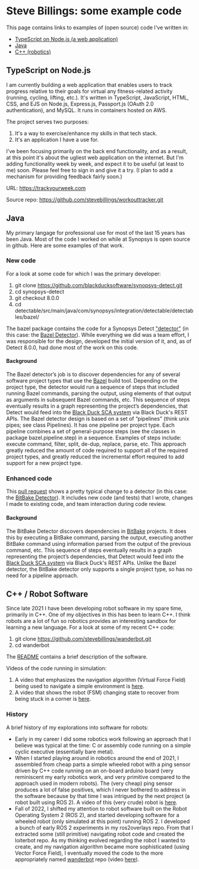 # Steve Billings: some example code

This page contains links to examples of (open source) code I've written in:

* [TypeScript on Node.js (a web application)](#node)
* [Java](#java)
* [C++ (robotics)](#cpp)

<a name="node"></a>
## TypeScript on Node.js

I am currently building a web application that enables users to track progress relative to their goals for virtual any fitness-related activity (running, cycling, lifting, etc.). It's written in TypeScript, JavaScript, HTML, CSS, and EJS on Node.js, Express.js, Passport.js (OAuth 2.0 authentication), and MySQL. It runs in containers hosted on AWS.

The project serves two purposes:

1. It's a way to exercise/enhance my skills in that tech stack.
2. It's an application I have a use for.

I've been focusing primarily on the back end functionality, and as a result, at this point it's about the ugliest web application on the internet. But I'm adding functionality week by week, and expect it to be useful (at least to me) soon. Please feel free to sign in and give it a try. (I plan to add a mechanism for providing feedback fairly soon.)

URL: https://trackyourweek.com

Source repo: https://github.com/stevebillings/workouttracker.git 

<a name="java"></a>
## Java

My primary langage for professional use for most of the last 15 years has been Java. Most of the code I worked on while at Synopsys is open source in github. Here are some examples of that work.

### New code

For a look at some code for which I was the primary developer:

1. git clone https://github.com/blackducksoftware/synopsys-detect.git
1. cd synopsys-detect
1. git checkout 8.0.0
1. cd detectable/src/main/java/com/synopsys/integration/detectable/detectables/bazel/

The bazel package contains the code for a Synopsys Detect ["detector"](https://community.synopsys.com/s/document-item?bundleId=integrations-detect&topicId=gettingstarted/terms/detectors.html) (in this case: the [Bazel Detector](https://community.synopsys.com/s/document-item?bundleId=integrations-detect&topicId=packagemgrs/bazel.html)). While everything we did was a team effort, I was responsible for the design, developed the initial version of it, and, as of Detect 8.0.0, had done most of the work on this code.

#### Background

The Bazel detector’s job is to discover dependencies for any of several software project types that use the [Bazel](https://bazel.build/) build tool. Depending on the project type, the detector would run a sequence of steps that included running Bazel commands, parsing the output, using elements of that output as arguments in subsequent Bazel commands, etc. This sequence of steps eventually results in a graph representing the project’s dependencies, that Detect would feed into the [Black Duck SCA system](https://www.synopsys.com/software-integrity/security-testing/software-composition-analysis.html) via Black Duck's REST APIs. The Bazel detector design is based on a set of “pipelines” (think unix pipes; see class Pipelines). It has one pipeline per project type. Each pipeline combines a set of general-purpose steps (see the classes in package bazel.pipeline.step) in a sequence. Examples of steps include: execute command, filter, split, de-dup, replace, parse, etc. This approach greatly reduced the amount of code required to support all of the required project types, and greatly reduced the incremental effort required to add support for a new project type.

### Enhanced code

This [pull request](https://github.com/blackducksoftware/synopsys-detect/pull/516) shows a pretty typical change to a detector (in this case: the [BitBake Detector](https://community.synopsys.com/s/document-item?bundleId=integrations-detect&topicId=packagemgrs/bitbake.html)). It includes new code (and tests) that I wrote, changes I made to existing code, and team interaction during code review.

#### Background

The BitBake Detector discovers dependencies in [BitBake](https://docs.yoctoproject.org/1.6/bitbake-user-manual/bitbake-user-manual.html) projects.
It does this by executing a BitBake command, parsing the output, executing another BitBake command using information parsed from the output of the previous command, etc. This sequence of steps eventually results in a graph representing the project’s dependencies, that Detect would feed into the [Black Duck SCA system](https://www.synopsys.com/software-integrity/security-testing/software-composition-analysis.html) via Black Duck's REST APIs. Unlike the Bazel detector, the BitBake detector only supports a single project type, so has no need for a pipeline approach.

<a name="cpp"></a>
## C++ / Robot Software

Since late 2021 I have been developing robot software in my spare time, primarily in C++. One of my objectives in this has been to learn C++. I think robots are a lot of fun so robotics provides an interesting sandbox for learning a new language. For a look at some of my recent C++ code:

1. git clone https://github.com/stevebillings/wanderbot.git
1. cd wanderbot

The [README](https://github.com/stevebillings/wanderbot#readme) contains a brief description of the software.

Videos of the code running in simulation:

1. A video that emphasizes the navigation algorithm (Virtual Force Field) being used to navigate a simple environment is [here](https://drive.google.com/file/d/109PchHxjqMuJjDrc6-UHcsy3-8Mow3KA/view?usp=sharing).
2. A video that shows the robot (FSM) changing state to recover from being stuck in a corner is [here](https://drive.google.com/file/d/1a-lXPeDvVW8w1gOMR2BIlpd47dWaV_UQ/view?usp=sharing).

### History

A brief history of my explorations into software for robots:

* Early in my career I did some robotics work following an approach that I believe was typical at the time: C or assembly code running on a simple cyclic executive (essentially bare metal).
* When I started playing around in robotics around the end of 2021, I assembled from cheap parts a simple wheeled robot with a ping sensor driven by C++ code running on an on-board arduino board (very reminiscent my early robotics work, and very primitive compared to the approach used in modern robots). The (very cheap) ping sensor produces a lot of false positives, which I never bothered to address in the software because by that time I was intrigued by the next project (a robot built using ROS 2). A video of this (very crude) robot is [here](https://drive.google.com/file/d/1mEP5RhqieAe89wksvIwAjcLRTK1Uh4p-/view?usp=sharing).
* Fall of 2022, I shifted my attention to robot software built on the Robot Operating System 2 (ROS 2), and started developing software for a wheeled robot (only simulated at this point) running ROS 2. I developed a bunch of early ROS 2 experiments in my ros2overlays repo. From that I extracted some (still primitive) navigating robot code and created the loiterbot repo. As my thinking evolved regarding the robot I wanted to create, and my navigation algorithm became more sophisticated (using Vector Force Field), I eventually moved the code to the more appropriately named [wanderbot](https://github.com/stevebillings/wanderbot) repo (video [here](https://drive.google.com/file/d/109PchHxjqMuJjDrc6-UHcsy3-8Mow3KA/view?usp=sharing)).
